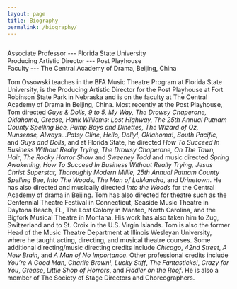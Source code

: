 ```yaml
---
layout: page
title: Biography
permalink: /biography/
---
```


<img src="{{ site.baseurl }}/images/tom-headshot.jpg" class="bio-image" alt="">

Associate Professor --- Florida State University  
Producing Artistic Director --- Post Playhouse  
Faculty --- The Central Academy of Drama, Beijing, China

Tom Ossowski teaches in the BFA Music Theatre Program at Florida State University, is the Producing Artistic Director for the Post Playhouse at Fort Robinson State Park in Nebraska and is on the faculty at The Central Academy of Drama in Beijing, China. Most recently at the Post Playhouse, Tom directed *Guys & Dolls, 9 to 5, My Way, The Drowsy Chaperone, Oklahoma, Grease, Hank Williams: Lost Highway, The 25th Annual Putnam County Spelling Bee, Pump Boys and Dinettes, The Wizard of Oz, Nunsense, Always…Patsy Cline*, *Hello, Dolly!*, *Oklahoma!*, *South Pacific*, and *Guys and Dolls*, and at Florida State, he directed *How To Succeed In Business Without Really Trying, The Drowsy Chaperone, On The Town, Hair*, *The Rocky Horror Show* and *Sweeney Todd* and music directed *Spring Awakening, How To Succeed In Business Without Really Trying, Jesus Christ Superstar, Thoroughly Modern Millie, 25th Annual Putnam County Spelling Bee, Into The Woods*, *The Man of LaMancha*, and *Urinetown*. He has also directed and musically directed *Into the Woods* for the Central Academy of drama in Beijing. Tom has also directed for theatre such as the Centennial Theatre Festival in Connecticut, Seaside Music Theatre in Daytona Beach, FL, The Lost Colony in Manteo, North Carolina, and the Bigfork Musical Theatre in Montana. His work has also taken him to Zug, Switzerland and to St. Croix in the U.S. Virgin Islands. Tom is also the former Head of the Music Theatre Department at Illinois Wesleyan University, where he taught acting, directing, and musical theatre courses. Some additional directing/music directing credits include *Chicago*, *42nd Street*, *A New Brain*, and *A Man of No Importance*. Other professional credits include *You’re A Good Man, Charlie Brown!*, *Lucky Stiff*, *The Fantasticks!*, *Crazy for You*, *Grease*, *Little Shop of Horrors*, and *Fiddler on the Roof*. He is also a member of The Society of Stage Directors and Choreographers.
